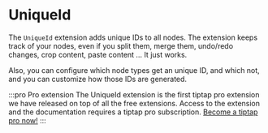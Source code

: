 # UniqueId
The `UniqueId` extension adds unique IDs to all nodes. The extension keeps track of your nodes, even if you split them, merge them, undo/redo changes, crop content, paste content … It just works.

Also, you can configure which node types get an unique ID, and which not, and you can customize how those IDs are generated.

:::pro Pro extension
The UniqueId extension is the first tiptap pro extension we have released on top of all the free extensions. Access to the extension and the documentation requires a tiptap pro subscription. [Become a tiptap pro now!](/register)
:::
